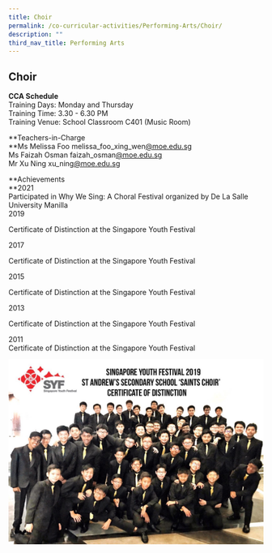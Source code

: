```yaml
---
title: Choir
permalink: /co-curricular-activities/Performing-Arts/Choir/
description: ""
third_nav_title: Performing Arts
---
```

## Choir 

**CCA Schedule**  
Training Days: Monday and Thursday  
Training Time: 3.30 - 6.30 PM  
Training Venue: School Classroom C401 (Music Room)  
  
**Teachers-in-Charge  
**Ms Melissa Foo melissa\_foo\_xing\_wen[@moe.edu.sg](mailto:francis_thomas@moe.edu.sg)  
Ms Faizah Osman faizah\_osman[@moe.edu.sg](mailto:meyappa_chettiar@moe.edu.sg)  
Mr Xu Ning xu\_ning[@moe.edu.sg](mailto:meyappa_chettiar@moe.edu.sg)  
  
**Achievements  
**2021  
Participated in Why We Sing: A Choral Festival organized by De La Salle University Manilla  
2019   

Certificate of Distinction at the Singapore Youth Festival

2017 

Certificate of Distinction at the Singapore Youth Festival

2015 

Certificate of Distinction at the Singapore Youth Festival

2013 

Certificate of Distinction at the Singapore Youth Festival  

2011  
Certificate of Distinction at the Singapore Youth Festival

![](/images/choir.jpeg)